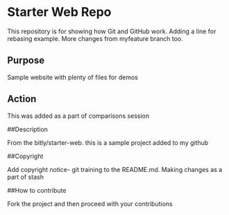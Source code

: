 # Starter Web Repo

This repository is for showing how Git and GitHub work. Adding a line for rebasing example. More changes from myfeature branch too.

## Purpose

Sample website with plenty of files for demos

## Action

This was added as a part of comparisons session

##Description

From the bitly/starter-web. this is a sample project added to my github

##Copyright

Add copyright notice- git training to the README.md. Making changes as a part of stash

##How to contribute

Fork the project and then proceed with your contributions
